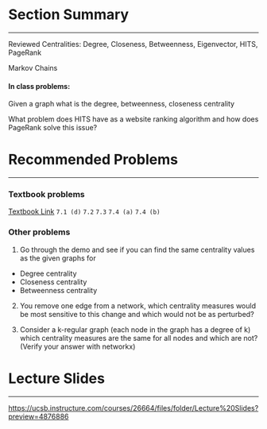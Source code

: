 # Section Summary
---
Reviewed Centralities: Degree, Closeness, Betweenness, Eigenvector, HITS, PageRank

Markov Chains

#### In class problems:
Given a graph what is the degree, betweenness, closeness centrality

What problem does HITS have as a website ranking algorithm and how does PageRank solve this issue?

# Recommended Problems
---
### Textbook problems
[Textbook Link](https://math.bme.hu/~gabor/oktatas/SztoM/Newman_Networks.pdf)
`7.1 (d)`
`7.2`
`7.3`
`7.4 (a)`
`7.4 (b)`


### Other problems
1. Go through the demo and see if you can find the same centrality values as the given graphs for
- Degree centrality
- Closeness centrality
- Betweenness centrality

2. You remove one edge from a network, which centrality measures would be most sensitive to this change and which would not be as perturbed?

3. Consider a k-regular graph (each node in the graph has a degree of k) which centrality measures are the same for all nodes and which are not? (Verify your answer with networkx)



# Lecture Slides
---
https://ucsb.instructure.com/courses/26664/files/folder/Lecture%20Slides?preview=4876886

